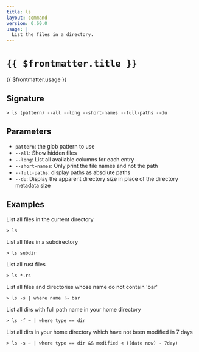 ```yaml
---
title: ls
layout: command
version: 0.60.0
usage: |
  List the files in a directory.
---
```


# `{{ $frontmatter.title }}`

<div style='white-space: pre-wrap;'>{{ $frontmatter.usage }}</div>

## Signature

`> ls (pattern) --all --long --short-names --full-paths --du`

## Parameters

- `pattern`: the glob pattern to use
- `--all`: Show hidden files
- `--long`: List all available columns for each entry
- `--short-names`: Only print the file names and not the path
- `--full-paths`: display paths as absolute paths
- `--du`: Display the apparent directory size in place of the directory metadata size

## Examples

List all files in the current directory

```shell
> ls
```

List all files in a subdirectory

```shell
> ls subdir
```

List all rust files

```shell
> ls *.rs
```

List all files and directories whose name do not contain 'bar'

```shell
> ls -s | where name !~ bar
```

List all dirs with full path name in your home directory

```shell
> ls -f ~ | where type == dir
```

List all dirs in your home directory which have not been modified in 7 days

```shell
> ls -s ~ | where type == dir && modified < ((date now) - 7day)
```
